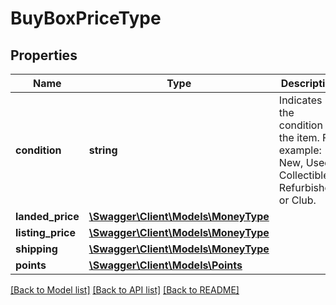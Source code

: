 # BuyBoxPriceType

## Properties
Name | Type | Description | Notes
------------ | ------------- | ------------- | -------------
**condition** | **string** | Indicates the condition of the item. For example: New, Used, Collectible, Refurbished, or Club. | 
**landed_price** | [**\Swagger\Client\Models\MoneyType**](MoneyType.md) |  | 
**listing_price** | [**\Swagger\Client\Models\MoneyType**](MoneyType.md) |  | 
**shipping** | [**\Swagger\Client\Models\MoneyType**](MoneyType.md) |  | 
**points** | [**\Swagger\Client\Models\Points**](Points.md) |  | [optional] 

[[Back to Model list]](../../README.md#documentation-for-models) [[Back to API list]](../../README.md#documentation-for-api-endpoints) [[Back to README]](../../README.md)

